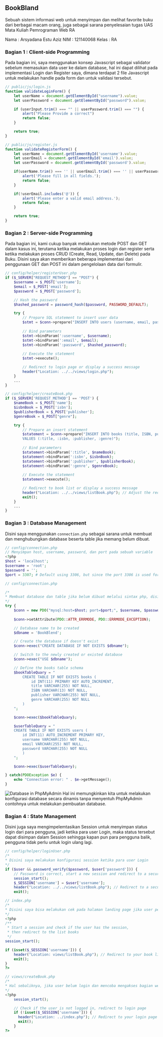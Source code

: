 ## BookBland

Sebuah sistem informasi web untuk menyimpan dan melihat favorite buku dari berbagai macam orang,
juga sebagai sarana penyelesaian tugas UAS Mata Kuliah Pemrograman Web RA

Nama    : Arsyadana Estu Aziz
NIM     : 121140068
Kelas   : RA

### Bagian 1 : Client-side Programming
Pada bagian ini, saya menggunakan konsep Javascript sebagai validator sebelum memasukan data user ke dalam database, hal ini dapat dilihat pada implementasi Login dan Register saya, dimana terdapat 2 file Javascript untuk melakukan handle pada form dan untuk validasi tersebut.
```js
// public/js/login.js
function validateLoginForm() {
    let userName = document.getElementById("username").value;
    let userPassword = document.getElementById("password").value;

    if (userInput.trim() === "" || userPassword.trim() === "") {
        alert("Please Provide a correct")
        return false;
    }

    return true;
}
```
```js
// public/js/register.js
function validateRegisterForm() {
    let userName = document.getElementById('username').value;
    let userEmail = document.getElementById('email').value;
    let userPassword = document.getElementById('password').value;

    if(userName.trim() === '' || userEmail.trim() === '' || userPassword.trim() === '') {
        alert('Please fill in all fields.');
        return false;
    }

    if(!userEmail.includes('@')) {
        alert('Please enter a valid email address.');
        return false;
    }

    return true;
}
```

### Bagian 2 : Server-side Programming
Pada bagian ini, kami cukup banyak melakukan metode POST dan GET dalam kasus ini, terutama ketika melakukan proses login dan register serta ketika melakukan proses CRUD (Create, Read, Update, dan Delete) pada Buku. Disini saya akan memberikan beberapa implementasi dari penggunaan GET dan POST ini dalam pengelolaan data dari formulir.
```php
// config/helper/registerUser.php
if ($_SERVER["REQUEST_METHOD"] == "POST") {
    $username = $_POST['username'];
    $email = $_POST['email'];
    $password = $_POST['password'];

    // Hash the password
    $hashed_password = password_hash($password, PASSWORD_DEFAULT);

    try {
        // Prepare SQL statement to insert user data
        $stmt = $conn->prepare("INSERT INTO users (username, email, password) VALUES (:username, :email, :password)");
        
        // Bind parameters
        $stmt->bindParam(':username', $username);
        $stmt->bindParam(':email', $email);
        $stmt->bindParam(':password', $hashed_password);
        
        // Execute the statement
        $stmt->execute();

        // Redirect to login page or display a success message
        header("Location: ../../views/login.php");
    }
    ...
}
```
```php
// config/helper/createBook.php
if ($_SERVER['REQUEST_METHOD'] == 'POST') {
    $nameBook = $_POST['name'];
    $isbnBook = $_POST['isbn'];
    $publisherBook = $_POST['publisher'];
    $genreBook = $_POST["genre"];

    try {
        // Prepare an insert statement
        $statement = $conn->prepare("INSERT INTO books (title, ISBN, publisher, genre)
        VALUES (:title, :isbn, :publisher, :genre)");
        
        // Bind parameters
        $statement->bindParam(':title', $nameBook);
        $statement->bindParam(':isbn', $isbnBook);
        $statement->bindParam(':publisher', $publisherBook);
        $statement->bindParam(':genre', $genreBook);
        
        // Execute the statement
        $statement->execute();

        // Redirect to book list or display a success message
        header("Location: ../../views/listBook.php"); // Adjust the redirection as necessary
        exit();
    }
    ...
}
```

### Bagian 3 : Database Management
Disini saya menggunakan `connection.php` sebagai sarana untuk membuat dan menghubungkan database beserta table jika memang belum dibuat.
```php
// config/connection.php
// Menyimpan host, username, password, dan port pada sebuah variable
<?php
$host = 'localhost';
$username = 'root';
$password = '';
$port = 3307; # Default using 3306, but since the port 3306 is used for something else,I set up the port to 3307
```
```php
// config/connection.php

/*
* Membuat database dan table jika belum dibuat melalui sintax php, disini saya membuat database baru * * bernama BookBlend dengan dua tabel data yang bernama books dan users dengan atributnya masing-masing.
*/
try {
    $conn = new PDO("mysql:host=$host; port=$port;", $username, $password);
    
    $conn->setAttribute(PDO::ATTR_ERRMODE, PDO::ERRMODE_EXCEPTION);

    // Database name to be created
    $dbname = 'BookBlend';

    // Create the database if doesn't exist
    $conn->exec("CREATE DATABASE IF NOT EXISTS $dbname");

    // Switch to the newly created or existed database
    $conn->exec("USE $dbname");

    // Define the books table schema
    $bookTableQuary = "
        CREATE TABLE IF NOT EXISTS books (
            id INT(11) PRIMARY KEY AUTO_INCREMENT,
            title VARCHAR(255) NOT NULL,
            ISBN VARCHAR(13) NOT NULL,
            publisher VARCHAR(255) NOT NULL,
            genre VARCHAR(255) NOT NULL
        )
    ";

    $conn->exec($bookTableQuary);

    $userTableQuery = "
    CREATE TABLE IF NOT EXISTS users (
        id INT(11) AUTO_INCREMENT PRIMARY KEY,
        username VARCHAR(255) NOT NULL,
        email VARCHAR(255) NOT NULL,
        password VARCHAR(255) NOT NULL
        )
    ";

    $conn->exec($userTableQuery);

} catch(PDOException $e) {
    echo "Connection error: " . $e->getMessage();
}
```
![Database in PhpMyAdmin](public/uploads/database_image.png)
Hal ini memungkinkan kita untuk melakukan konfigurasi database secara dinamis tanpa menyentuh PhpMyAdmin contohnya untuk melakukan pembuatan database.

### Bagian 4 : State Management
Disini juga saya mengimpelemtasikan Session untuk menyimpan status login dari para pengguna, jadi ketika para user Login, maka status tersebut dapat disimpan dalam Session sehingga kapan pun para pengguna balik, pengguna tidak perlu untuk login ulang lagi.
```php
// config/helper/loginUser.php
/*
* Disini saya melakukan konfigurasi session ketika para user Login
*/
if ($user && password_verify($password, $user['password'])) {
    // Password is correct, start a new session and redirect to a secure page
    session_start();
    $_SESSION['username'] = $user['username'];
    header("Location: ../../views/listBook.php"); // Redirect to a secure page
    exit();
```
```php
// index.php
/*
* Disini saya bisa melakukan cek pada halaman landing page jika user pernah login atau tidak sehingga dapat diarahkan langsung ke website utama 
*/
<?php
/**
 * Start a session and check if the user has the session,
 * then redirect to the list books
 */
session_start();

if (isset($_SESSION['username'])) {
    header("Location: views/listBook.php"); // Redirect to your book list page
    exit();
}
?>
```
```php
// views/createBook.php
/*
* Hal sebaliknya, jika user belum login dan mencoba mengakses bagian web yang lain seperti membuat buku baru maka akan diarahkan ke dalam index untuk user agar bisa login terlebih dahulu
*/
<?php
    session_start();

    // Check if the user is not logged in, redirect to login page
    if (!isset($_SESSION['username'])) {
      header("Location: ../index.php"); // Redirect to your login page
      exit();
    }
?>
```